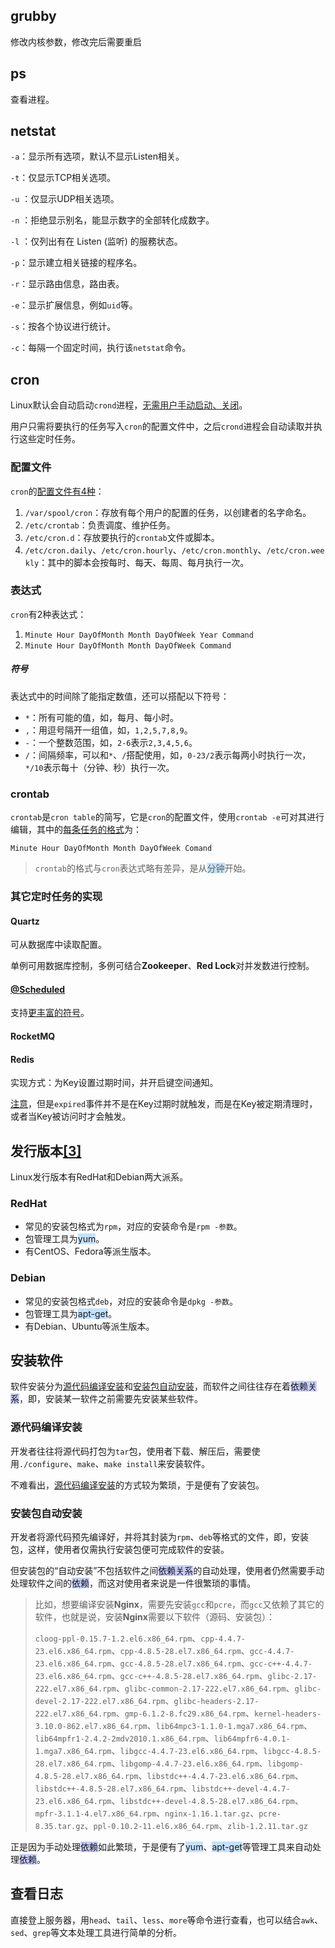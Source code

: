 ## grubby

修改内核参数，修改完后需要重启



## ps

查看进程。



## netstat

`-a`：显示所有选项，默认不显示Listen相关。

`-t`：仅显示TCP相关选项。

`-u` ：仅显示UDP相关选项。

`-n` ：拒绝显示别名，能显示数字的全部转化成数字。

`-l` ：仅列出有在 Listen (监听) 的服務状态。

`-p`：显示建立相关链接的程序名。

`-r`：显示路由信息，路由表。

`-e`：显示扩展信息，例如`uid`等。

`-s`：按各个协议进行统计。

`-c`：每隔一个固定时间，执行该`netstat`命令。



## cron

Linux默认会自动启动`crond`进程，[无需用户手动启动、关闭](http://blog.chinaunix.net/uid-25785357-id-3434344.html)。

用户只需将要执行的任务写入`cron`的配置文件中，之后`crond`进程会自动读取并执行这些定时任务。

### 配置文件

`cron`的[配置文件有4种](https://www.runoob.com/w3cnote/linux-crontab-tasks.html)：

1. `/var/spool/cron`：存放有每个用户的配置的任务，以创建者的名字命名。
2. `/etc/crontab`：负责调度、维护任务。
3. `/etc/cron.d`：存放要执行的`crontab`文件或脚本。
4. `/etc/cron.daily`、`/etc/cron.hourly`、`/etc/cron.monthly`、`/etc/cron.weekly`：其中的脚本会按每时、每天、每周、每月执行一次。

### 表达式

`cron`有2种表达式：

1. `Minute Hour DayOfMonth Month DayOfWeek Year Command`
2. `Minute Hour DayOfMonth Month DayOfWeek Command`

##### 符号

表达式中的时间除了能指定数值，还可以搭配以下符号：

- `*`：所有可能的值，如，每月、每小时。
- `,`：用逗号隔开一组值，如，`1,2,5,7,8,9`。
- `-`：一个整数范围，如，`2-6`表示`2,3,4,5,6`。
- `/`：间隔频率，可以和`*`、`/`搭配使用，如，`0-23/2`表示每两小时执行一次，`*/10`表示每十（分钟、秒）执行一次。

### crontab

`crontab`是`cron table`的简写，它是`cron`的配置文件，使用`crontab -e`可对其进行编辑，其中的[每条任务的格式](https://segmentfault.com/a/1190000021815907)为：

```shell
Minute Hour DayOfMonth Month DayOfWeek Comand
```

> `crontab`的格式与`cron`表达式略有差异，是从<span style=background:#c2e2ff>分钟</span>开始。

### 其它定时任务的实现

#### Quartz

可从数据库中读取配置。

单例可用数据库控制，多例可结合**Zookeeper**、**Red Lock**对并发数进行控制。

#### [@Scheduled](https://docs.spring.io/spring-framework/docs/current/javadoc-api/org/springframework/scheduling/annotation/Scheduled.html)

支持[更丰富的符号](https://www.jianshu.com/p/1defb0f22ed1)。

#### RocketMQ

#### Redis

实现方式：为Key设置过期时间，并开启键空间通知。

[注意](https://juejin.cn/post/6844903924093157389#heading-3)，但是`expired`事件并不是在Key过期时就触发，而是在Key被定期清理时，或者当Key被访问时才会触发。



## 发行版本[[3]](https://blog.51cto.com/u_494981/1383655)

Linux发行版本有RedHat和Debian两大派系。

### RedHat

- 常见的安装包格式为`rpm`，对应的安装命令是`rpm -参数`。
- 包管理工具为<span style=background:#c2e2ff>yum</span>。
- 有CentOS、Fedora等派生版本。

### Debian

- 常见的安装包格式`deb`，对应的安装命令是`dpkg -参数`。
- 包管理工具为<span style=background:#c2e2ff>apt-get</span>。
- 有Debian、Ubuntu等派生版本。



## 安装软件

软件安装分为<u>源代码编译安装</u>和<u>安装包自动安装</u>，而软件之间往往存在着<span style=background:#c9ccff>依赖关系</span>，即，安装某一软件之前需要先安装某些软件。

### 源代码编译安装

开发者往往将源代码打包为`tar`包，使用者下载、解压后，需要使用`./configure`、`make`、`make install`来安装软件。

不难看出，<u>源代码编译安装</u>的方式较为繁琐，于是便有了安装包。

### 安装包自动安装

开发者将源代码预先编译好，并将其封装为`rpm`、`deb`等格式的文件，即，安装包，这样，使用者仅需执行安装包便可完成软件的安装。

但安装包的“自动安装”不包括软件之间<span style=background:#c9ccff>依赖关系</span>的自动处理，使用者仍然需要手动处理软件之间的<span style=background:#c9ccff>依赖</span>，而这对使用者来说是一件很繁琐的事情。

> 比如，想要编译安装**Nginx**，需要先安装`gcc`和`pcre`，而`gcc`又依赖了其它的软件，也就是说，安装**Nginx**需要以下软件（源码、安装包）：
>
> `cloog-ppl-0.15.7-1.2.el6.x86_64.rpm`、`cpp-4.4.7-23.el6.x86_64.rpm`、`cpp-4.8.5-28.el7.x86_64.rpm`、`gcc-4.4.7-23.el6.x86_64.rpm`、`gcc-4.8.5-28.el7.x86_64.rpm`、`gcc-c++-4.4.7-23.el6.x86_64.rpm`、`gcc-c++-4.8.5-28.el7.x86_64.rpm`、`glibc-2.17-222.el7.x86_64.rpm`、`glibc-common-2.17-222.el7.x86_64.rpm`、`glibc-devel-2.17-222.el7.x86_64.rpm`、`glibc-headers-2.17-222.el7.x86_64.rpm`、`gmp-6.1.2-8.fc29.x86_64.rpm`、`kernel-headers-3.10.0-862.el7.x86_64.rpm`、`lib64mpc3-1.1.0-1.mga7.x86_64.rpm`、`lib64mpfr1-2.4.2-2mdv2010.1.x86_64.rpm`、`lib64mpfr6-4.0.1-1.mga7.x86_64.rpm`、`libgcc-4.4.7-23.el6.x86_64.rpm`、`libgcc-4.8.5-28.el7.x86_64.rpm`、`libgomp-4.4.7-23.el6.x86_64.rpm`、`libgomp-4.8.5-28.el7.x86_64.rpm`、`libstdc++-4.4.7-23.el6.x86_64.rpm`、`libstdc++-4.8.5-28.el7.x86_64.rpm`、`libstdc++-devel-4.4.7-23.el6.x86_64.rpm`、`libstdc++-devel-4.8.5-28.el7.x86_64.rpm`、`mpfr-3.1.1-4.el7.x86_64.rpm`、`nginx-1.16.1.tar.gz`、`pcre-8.35.tar.gz`、`ppl-0.10.2-11.el6.x86_64.rpm`、`zlib-1.2.11.tar.gz`

正是因为手动处理<span style=background:#c9ccff>依赖</span>如此繁琐，于是便有了<span style=background:#c2e2ff>yum</span>、<span style=background:#c2e2ff>apt-get</span>等管理工具来自动处理<span style=background:#c9ccff>依赖</span>。



## 查看日志

直接登上服务器，用`head`、`tail`、`less`、`more`等命令进行查看，也可以结合`awk`、`sed`、`grep`等文本处理工具进行简单的分析。

